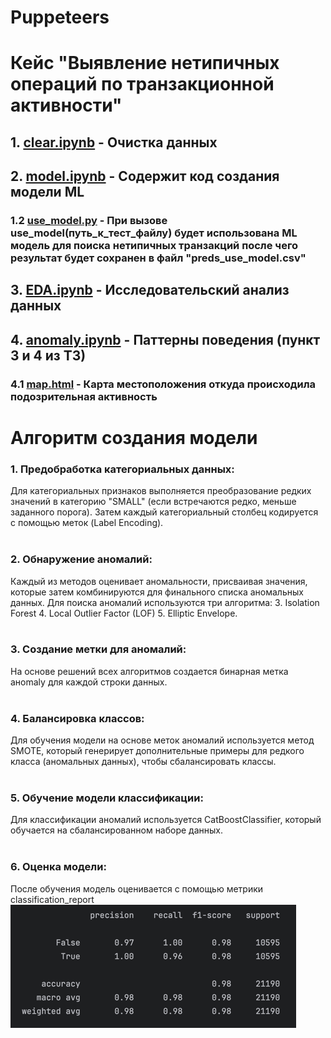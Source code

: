 # Puppeteers

# Кейс "Выявление нетипичных операций по транзакционной активности"

## 1. [clear.ipynb](clear.ipynb) - Очистка данных

## 2. [model.ipynb](model.ipynb) - Содержит код создания модели ML

### 1.2 [use_model.py](use_model.py) - При вызове use_model(путь_к_тест_файлу) будет использована ML модель для поиска нетипичных транзакций после чего результат будет сохранен в файл "preds_use_model.csv"

## 3. [EDA.ipynb](EDA.ipynb) - Исследовательский анализ данных

## 4. [anomaly.ipynb](anomaly.ipynb) - Паттерны поведения (пункт 3 и 4 из ТЗ)

### 4.1 [map.html](map.html) - Карта местоположения откуда происходила подозрительная активность

# Алгоритм создания модели

### 1. Предобработка категориальных данных:<br>
   Для категориальных признаков выполняется преобразование редких значений в категорию "SMALL" (если встречаются редко,
   меньше заданного порога).
   Затем каждый категориальный столбец кодируется с помощью меток (Label Encoding).
   <br>
   <br>
### 2. Обнаружение аномалий:<br>
   Каждый из методов оценивает аномальности, присваивая значения, которые затем комбинируются для финального списка
   аномальных данных.
   Для поиска аномалий используются три алгоритма:
    3. Isolation Forest
    4. Local Outlier Factor (LOF)
    5. Elliptic Envelope.
       <br>
       <br>

### 3. Создание метки для аномалий:<br>
   На основе решений всех алгоритмов создается бинарная метка анomaly для каждой строки данных.
   <br>
   <br>

### 4. Балансировка классов:<br>
   Для обучения модели на основе меток аномалий используется метод SMOTE, который генерирует дополнительные примеры для
   редкого класса (аномальных данных), чтобы сбалансировать классы.
   <br>
   <br>
### 5. Обучение модели классификации:<br>
   Для классификации аномалий используется CatBoostClassifier, который обучается на сбалансированном наборе данных.
   <br>
   <br>
### 6. Оценка модели:<br>
   После обучения модель оценивается с помощью метрики classification_report
   ![img.png](img/img.png)